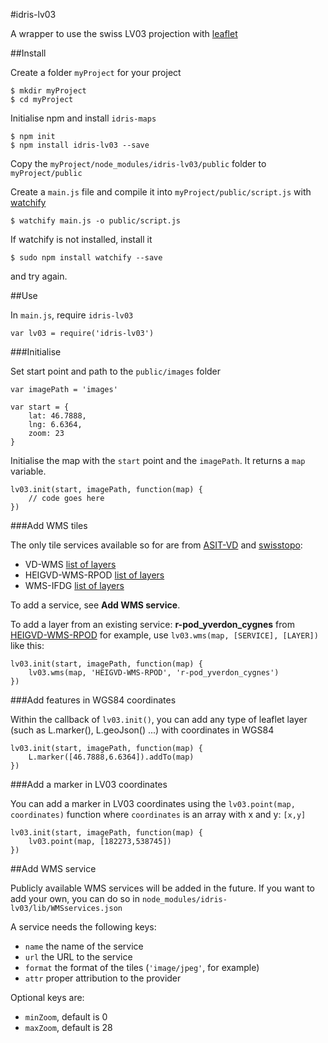 #idris-lv03

A wrapper to use the swiss LV03 projection with [leaflet](http://leafletjs.com/)

##Install

Create a folder ```myProject``` for your project
```
$ mkdir myProject
$ cd myProject
```

Initialise npm and install ```idris-maps```

```
$ npm init
$ npm install idris-lv03 --save
```

Copy the ```myProject/node_modules/idris-lv03/public``` folder to ```myProject/public```

Create a ```main.js``` file and compile it into ```myProject/public/script.js``` with [watchify](https://github.com/substack/watchify)

```
$ watchify main.js -o public/script.js
```

If watchify is not installed, install it 

```
$ sudo npm install watchify --save
```

and try again.

##Use

In ```main.js```, require ```idris-lv03```

```
var lv03 = require('idris-lv03')
```

###Initialise

Set start point and path to the ```public/images``` folder

```
var imagePath = 'images'

var start = {
	lat: 46.7888,
	lng: 6.6364,
	zoom: 23
}
```

Initialise the map with the ```start``` point and the ```imagePath```. It returns a ```map``` variable.

```
lv03.init(start, imagePath, function(map) {
	// code goes here
})
```

###Add WMS tiles

The only tile services available so for are from [ASIT-VD](http://www.asitvd.ch) and [swisstopo](http://www.geo.admin.ch/internet/geoportal/fr/home/services/geoservices/display_services/services_wms.html#wms):

* VD-WMS [list of layers](http://www.asitvd.ch/index.php?option=com_content&view=article&id=243&catid=55&tmpl=component)
* HEIGVD-WMS-RPOD [list of layers](http://www.r-pod.ch/wms-server/)
* WMS-IFDG [list of layers](http://www.geo.admin.ch/internet/geoportal/fr/home/services/geoservices/display_services/services_wms.html#wms)

To add a service, see **Add WMS service**.

To add a layer from an existing service: **r-pod_yverdon_cygnes** from [HEIGVD-WMS-RPOD](http://www.r-pod.ch/wms-server/) for example, use ```lv03.wms(map, [SERVICE], [LAYER])``` like this:

```
lv03.init(start, imagePath, function(map) {
	lv03.wms(map, 'HEIGVD-WMS-RPOD', 'r-pod_yverdon_cygnes')
})
```

###Add features in WGS84 coordinates

Within the callback of ```lv03.init()```, you can add any type of leaflet layer (such as L.marker(), L.geoJson() ...) with coordinates in WGS84

```
lv03.init(start, imagePath, function(map) {
	L.marker([46.7888,6.6364]).addTo(map)
})
```

###Add a marker in LV03 coordinates

You can add a marker in LV03 coordinates using the ```lv03.point(map, coordinates)``` function where ```coordinates``` is an array with x and y: ```[x,y]```

```
lv03.init(start, imagePath, function(map) {
	lv03.point(map, [182273,538745])
})
```

##Add WMS service

Publicly available WMS services will be added in the future. If you want to add your own, you can do so in ```node_modules/idris-lv03/lib/WMSservices.json```

A service needs the following keys:

* ```name``` the name of the service
* ```url``` the URL to the service
* ```format``` the format of the tiles (```'image/jpeg'```, for example)
* ```attr``` proper attribution to the provider

Optional keys are:

* ```minZoom```, default is 0
* ```maxZoom```, default is 28

